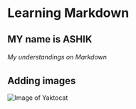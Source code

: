 # Learning Markdown
## MY name is ASHIK
###### My understandings on Markdown

## Adding images
![Image of Yaktocat](https://octodex.github.com/images/yaktocat.png)


